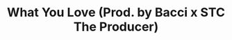 ---
artist: STC The Producer
track: What You Love
title: What You Love (Prod. by Bacci x STC The Producer)
artwork: artwork/vox-ep
bit-link: https://go.krvmedia.com/2hHbBBd
producer: Bacci x STC The Producer
---